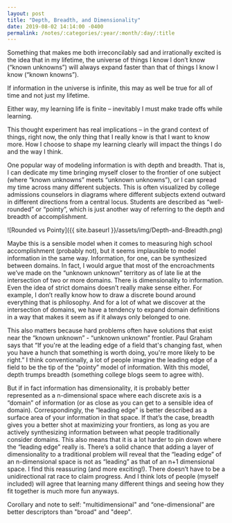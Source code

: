```yaml
---
layout: post
title: "Depth, Breadth, and Dimensionality"
date: 2019-08-02 14:14:00 -0400
permalink: /notes/:categories/:year/:month/:day/:title
---
```


Something that makes me both irreconcilably sad and irrationally excited is the idea that in my lifetime, the universe of things I know I don’t know (“known unknowns”) will always expand faster than that of things I know I know (“known knowns”).

If information in the universe is infinite, this may as well be true for all of time and not just my lifetime.

Either way, my learning life is finite – inevitably I must make trade offs while learning. 

This thought experiment has real implications – in the grand context of things, right now, the only thing that I really know is that I want to know more. How I choose to shape my learning clearly will impact the things I do and the way I think.

One popular way of modeling information is with depth and breadth. That is, I can dedicate my time bringing myself closer to the frontier of one subject (where “known unknowns” meets “unknown unknowns”), or I can spread my time across many different subjects. This is often visualized by college admissions counselors in diagrams where different subjects extend outward in different directions from a central locus. Students are described as “well-rounded” or “pointy”, which is just another way of referring to the depth and breadth of accomplishment.

![Rounded vs Pointy]({{ site.baseurl }}/assets/img/Depth-and-Breadth.png)

Maybe this is a sensible model when it comes to measuring high school accomplishment (probably not), but it seems implausible to model information in the same way. Information, for one, can be synthesized between domains. In fact, I would argue that most of the encroachments we’ve made on the “unknown unknown” territory as of late lie at the intersection of two or more domains. There is dimensionality to information. Even the idea of strict domains doesn’t really make sense either. For example, I don’t really know how to draw a discrete bound around everything that is philosophy. And for a lot of what we discover at the intersection of domains, we have a tendency to expand domain definitions in a way that makes it seem as if it always only belonged to one.

This also matters because hard problems often have solutions that exist near the “known unknown” - “unknown unknown” frontier. Paul Graham says that “If you're at the leading edge of a field that's changing fast, when you have a hunch that something is worth doing, you're more likely to be right.” I think conventionally, a lot of people imagine the leading edge of a field to be the tip of the “pointy” model of information. With this model, depth trumps breadth (something college blogs seem to agree with).

But if in fact information has dimensionality, it is probably better represented as a n-dimensional space where each discrete axis is a “domain” of information (or as close as you can get to a sensible idea of domain). Correspondingly, the “leading edge” is better described as a surface area of your information in that space. If that’s the case, breadth gives you a better shot at maximizing your frontiers, as long as you are actively synthesizing information between what people traditionally consider domains. This also means that it is a lot harder to pin down where the “leading edge” really is. There’s a solid chance that adding a layer of dimensionality to a traditional problem will reveal that the “leading edge” of an n-dimensional space is not as “leading” as that of an n+1 dimensional space. I find this reassuring (and more exciting!). There doesn’t have to be a unidirectional rat race to claim progress. And I think lots of people (myself included) will agree that learning many different things and seeing how they fit together is much more fun anyways.

Corollary and note to self: "multidimensional" and “one-dimensional” are better descriptors than "broad" and "deep".